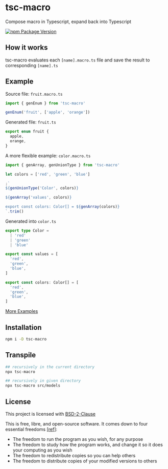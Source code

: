 # tsc-macro
Compose macro in Typescript, expand back into Typescript

[![npm Package Version](https://img.shields.io/npm/v/tsc-macro.svg?maxAge=2592000)](https://www.npmjs.com/package/tsc-macro)

## How it works

tsc-macro evaluates each `[name].macro.ts` file and save the result to corresponding `[name].ts`

## Example
Source file: `fruit.macro.ts`
```typescript
import { genEnum } from 'tsc-macro'

genEnum('fruit', ['apple', 'orange'])
```
Generated file: `fruit.ts`
```typescript
export enum fruit {
  apple,
  orange,
}
```

A more flexible example: `color.macro.ts`
```typescript
import { genArray, genUnionType } from 'tsc-macro'

let colors = ['red', 'green', 'blue']

;`
${genUnionType('Color', colors)}

${genArray('values', colors)}

export const colors: Color[] = ${genArray(colors)}
`.trim()
```

Generated into `color.ts`
```typescript
export type Color =
  | 'red'
  | 'green'
  | 'blue'

export const values = [
  'red',
  'green',
  'blue',
]

export const colors: Color[] = [
  'red',
  'green',
  'blue',
]
```

[More Examples](./examples)

## Installation
```bash
npm i -D tsc-macro
```

## Transpile
```bash
## recursively in the current directory
npx tsc-macro

## recursively in given directory
npx tsc-macro src/models
```

## License

This project is licensed with [BSD-2-Clause](./LICENSE)

This is free, libre, and open-source software. It comes down to four essential freedoms [[ref]](https://seirdy.one/2021/01/27/whatsapp-and-the-domestication-of-users.html#fnref:2):

- The freedom to run the program as you wish, for any purpose
- The freedom to study how the program works, and change it so it does your computing as you wish
- The freedom to redistribute copies so you can help others
- The freedom to distribute copies of your modified versions to others
